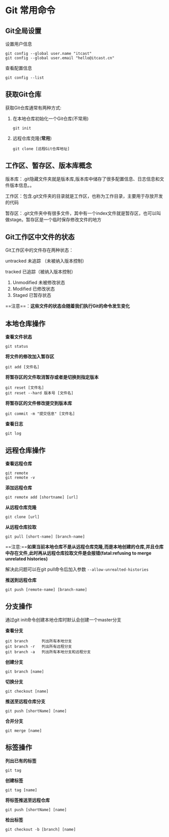 # Git 常用命令

## Git全局设置

设置用户信息

```Git
git config --global user.name "itcast"
git config --global user.email "hello@itcast.cn"
```

查看配置信息

```Git
git config --list
```

## 获取Git仓库

获取Git仓库通常有两种方式:

1. 在本地仓库初始化一个Git仓库(不常用)

   ```Git
   git init
   ```

2. 远程仓库克隆(**常用**)

   ```
   git clone [远程Git仓库地址]

## 工作区、暂存区、版本库概念

版本库：.git隐藏文件夹就是版本库,版本库中储存了很多配置信息、日志信息和文件版本信息。。

工作区：包含.git文件夹的目录就是工作区，也称为工作目录，主要用于存放开发的代码

暂存区：.git文件夹中有很多文件，其中有一个index文件就是暂存区，也可以叫做stage。暂存区是一个临时保存修改文件的地方

## Git工作区中文件的状态

Git工作区中的文件存在两种状态：

untracked 未追踪 （未被纳入版本控制）

tracked 已追踪（被纳入版本控制）

1. Unmodified 未被修改状态
2. Modified 已修改状态
3. Staged 已暂存状态

==注意==：**这些文件的状态会随着我们执行Git的命令发生变化**

## 本地仓库操作

**查看文件状态**

```git
git status
```

**将文件的修改加入暂存区**

```git
git add [文件名]
```

**将暂存区的文件取消暂存或者是切换到指定版本**

```git
git reset [文件名]
git reset --hard 版本号 [文件名]
```

**将暂存区的文件修改提交到版本库**

```git
git commit -m "提交信息" [文件名]
```

**查看日志**

```git
git log
```

## 远程仓库操作

**查看远程仓库**

```git
git remote
git remote -v
```

**添加远程仓库**

```git
git remote add [shortname] [url]
```

**从远程仓库克隆**

```git
git clone [url]
```

**从远程仓库拉取**

```git
git pull [short-name] [branch-name]
```

==注意:==**如果当前本地仓库不是从远程仓库克隆,而是本地创建的仓库,并且仓库中存在文件,此时再从远程仓库拉取文件是会报错(fatal:refusing to merge unrelated histories)**

解决此问题可以在git pull命令后加入参数 `--allow-unrealted-histories`

**推送到远程仓库**

```git
git push [remote-name] [branch-name]
```

## 分支操作

通过git init命令创建本地仓库时默认会创建一个master分支

**查看分支**

```git
git branch		列出所有本地分支
git branch -r	列出所有远程分支
git branch -a 	列出所有本地分支和远程分支
```

**创建分支**

```git
git branch [name]
```

**切换分支**

```git
git checkout [name]
```

**推送至远程仓库分支**

```git
git push [shortName] [name]
```

**合并分支**

```git
git merge [name]
```

## 标签操作

**列出已有的标签**

```git
git tag
```

**创建标签**

```git
git tag [name]
```

**将标签推送至远程仓库**

```git
git push [shortName] [name]
```

**检出标签**

```git
git checkout -b [branch] [name]
```